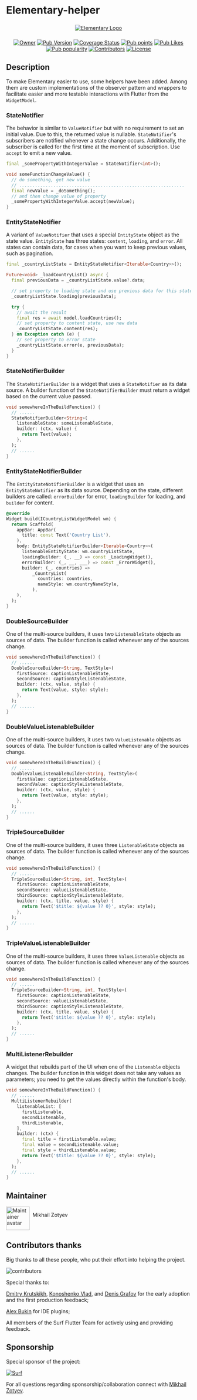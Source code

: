 # Elementary-helper
###
<p align="center">
    <a href="https://documentation.elementaryteam.dev/libs/elementary-helper/intro/"><img src="https://i.ibb.co/jgkB4ZN/Elementary-Logo.png" alt="Elementary Logo"></a>
</p>

###

<p align="center">
    <a href="https://github.com/MbIXjkee"><img src="https://img.shields.io/badge/Owner-mbixjkee-red.svg" alt="Owner"></a>
    <a href="https://pub.dev/packages/elementary_helper"><img src="https://img.shields.io/pub/v/elementary_helper?logo=dart&logoColor=white" alt="Pub Version"></a>
    <a href="https://app.codecov.io/gh/Elementary-team/flutter-elementary"><img src="https://img.shields.io/codecov/c/github/Elementary-team/flutter-elementary?flag=elementary_helper&logo=codecov&logoColor=white" alt="Coverage Status"></a>
    <a href="https://pub.dev/packages/elementary_helper"><img src="https://badgen.net/pub/points/elementary_helper" alt="Pub points"></a>
    <a href="https://pub.dev/packages/elementary_helper"><img src="https://badgen.net/pub/likes/elementary_helper" alt="Pub Likes"></a>
    <a href="https://pub.dev/packages/elementary_helper"><img src="https://badgen.net/pub/popularity/elementary_helper" alt="Pub popularity"></a>
    <a href="https://github.com/Elementary-team/flutter-elementary/graphs/contributors"><img src="https://badgen.net/github/contributors/Elementary-team/flutter-elementary" alt="Contributors"></a>
    <a href="https://github.com/Elementary-team/flutter-elementary/blob/main/LICENSE"><img src="https://badgen.net/github/license/Elementary-team/flutter-elementary" alt="License"></a>
</p>

## Description

To make Elementary easier to use, some helpers have been added. Among them are custom implementations of the observer pattern and wrappers to facilitate easier and more testable interactions with Flutter from the `WidgetModel`.

### StateNotifier

The behavior is similar to `ValueNotifier` but with no requirement to set an initial value. Due to this, the returned value is nullable. `StateNotifier`'s subscribers are notified whenever a state change occurs. Additionally, the subscriber is called for the first time at the moment of subscription. Use `accept` to emit a new value.

```dart
final _somePropertyWithIntegerValue = StateNotifier<int>();

void someFunctionChangeValue() {
  // do something, get new value
  // ...............................................................
  final newValue = _doSomething();
  // and then change value of property
  _somePropertyWithIntegerValue.accept(newValue);
}
```

### EntityStateNotifier

A variant of `ValueNotifier` that uses a special `EntityState` object as the state value. `EntityState` has three states: `content`, `loading`, and `error`. All states can contain data, for cases when you want to keep previous values, such as pagination.

```dart
final _countryListState = EntityStateNotifier<Iterable<Country>>();

Future<void> _loadCountryList() async {
  final previousData = _countryListState.value?.data;

  // set property to loading state and use previous data for this state
  _countryListState.loading(previousData);

  try {
    // await the result
    final res = await model.loadCountries();
    // set property to content state, use new data
    _countryListState.content(res);
  } on Exception catch (e) {
    // set property to error state
    _countryListState.error(e, previousData);
  }
}
```

### StateNotifierBuilder

The `StateNotifierBuilder` is a widget that uses a `StateNotifier` as its data source. A builder function of the `StateNotifierBuilder` must return a widget based on the current value passed.

```dart
void somewhereInTheBuildFunction() {
  // ......
  StateNotifierBuilder<String>(
    listenableState: someListenableState,
    builder: (ctx, value) {
      return Text(value);
    },
  );
  // ......
}
```

### EntityStateNotifierBuilder

The `EntityStateNotifierBuilder` is a widget that uses an `EntityStateNotifier` as its data source. Depending on the state, different builders are called: `errorBuilder` for error, `loadingBuilder` for loading, and `builder` for content.

```dart
@override
Widget build(ICountryListWidgetModel wm) {
  return Scaffold(
    appBar: AppBar(
      title: const Text('Country List'),
    ),
    body: EntityStateNotifierBuilder<Iterable<Country>>(
      listenableEntityState: wm.countryListState,
      loadingBuilder: (_, __) => const _LoadingWidget(),
      errorBuilder: (_, __, ___) => const _ErrorWidget(),
      builder: (_, countries) =>
          _CountryList(
            countries: countries,
            nameStyle: wm.countryNameStyle,
          ),
    ),
  );
}
```

### DoubleSourceBuilder
One of the multi-source builders, it uses two `ListenableState` objects as sources of data. The builder function is called whenever any of the sources change.

```dart
void somewhereInTheBuildFunction() {
  // ......
  DoubleSourceBuilder<String, TextStyle>(
    firstSource: captionListenableState,
    secondSource: captionStyleListenableState,
    builder: (ctx, value, style) {
      return Text(value, style: style);
    },
  );
  // ......
}
```

### DoubleValueListenableBuilder
One of the multi-source builders, it uses two `ValueListenable` objects as sources of data. The builder function is called whenever any of the sources change.

```dart
void somewhereInTheBuildFunction() {
  // ......
  DoubleValueListenableBuilder<String, TextStyle>(
    firstValue: captionListenableState,
    secondValue: captionStyleListenableState,
    builder: (ctx, value, style) {
      return Text(value, style: style);
    },
  );
  // ......
}
```

### TripleSourceBuilder
One of the multi-source builders, it uses three `ListenableState` objects as sources of data. The builder function is called whenever any of the sources change.

```dart
void somewhereInTheBuildFunction() {
  // ......
  TripleSourceBuilder<String, int, TextStyle>(
    firstSource: captionListenableState,
    secondSource: valueListenableState,
    thirdSource: captionStyleListenableState,
    builder: (ctx, title, value, style) {
      return Text('$title: ${value ?? 0}', style: style);
    },
  );
  // ......
}
```

### TripleValueListenableBuilder
One of the multi-source builders, it uses three `ValueListenable` objects as sources of data. The builder function is called whenever any of the sources change.

```dart
void somewhereInTheBuildFunction() {
  // ......
  TripleSourceBuilder<String, int, TextStyle>(
    firstSource: captionListenableState,
    secondSource: valueListenableState,
    thirdSource: captionStyleListenableState,
    builder: (ctx, title, value, style) {
      return Text('$title: ${value ?? 0}', style: style);
    },
  );
  // ......
}
```

### MultiListenerRebuilder
A widget that rebuilds part of the UI when one of the `Listenable` objects changes. The builder function in this widget does not take any values as parameters; you need to get the values directly within the function's body.

```dart
void somewhereInTheBuildFunction() {
  // ......
  MultiListenerRebuilder(
    listenableList: [
      firstListenable,
      secondListenable,
      thirdListenable,
    ],
    builder: (ctx) {
      final title = firstListenable.value;
      final value = secondListenable.value;
      final style = thirdListenable.value;
      return Text('$title: ${value ?? 0}', style: style);
    },
  );
  // ......
}
```

## Maintainer

<a href="https://github.com/MbIXjkee">
    <div style="display: inline-block;">
        <img src="https://i.ibb.co/6Hhpg5L/circle-ava-jedi.png" height="64" width="64" alt="Maintainer avatar">
        <p style="float:right; margin-left: 8px;">Mikhail Zotyev</p>
    </div>
</a>

## Contributors thanks

Big thanks to all these people, who put their effort into helping the project.

![contributors](https://contributors-img.firebaseapp.com/image?repo=Elementary-team/flutter-elementary)
<a href="https://github.com/Elementary-team/flutter-elementary/graphs/contributors"></a>

Special thanks to:

[Dmitry Krutskikh](https://github.com/dkrutskikh), [Konoshenko Vlad](https://github.com/vlkonoshenko), and 
[Denis Grafov](https://github.com/grafovdenis) for the early adoption and the first production feedback;

[Alex Bukin](https://github.com/AlexeyBukin) for IDE plugins;

All members of the Surf Flutter Team for actively using and providing feedback.

## Sponsorship

Special sponsor of the project:

<a href="https://surf.dev/">
<img src="https://surf.dev/wp-content/themes/surf/assets/img/logo.svg" alt="Surf"/>
</a>

For all questions regarding sponsorship/collaboration connect with [Mikhail Zotyev](https://github.com/MbIXjkee).
